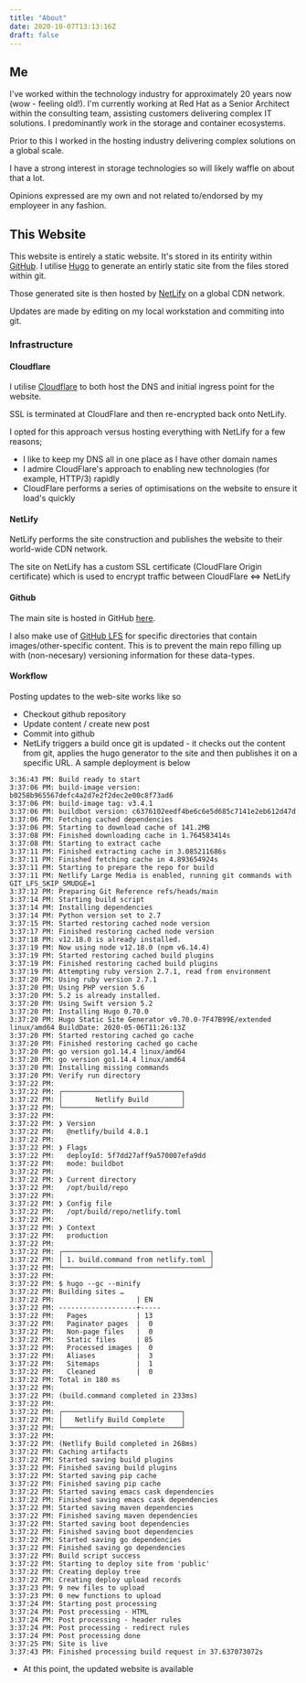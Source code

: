 ```yaml
---
title: "About"
date: 2020-10-07T13:13:16Z
draft: false
---
```


## Me

I've worked within the technology industry for approximately 20 years now (wow - feeling old!).  I'm currently working at Red Hat as a Senior Architect within the consulting team, assisting customers delivering complex IT solutions.  I predominantly work in the storage and container ecosystems.

Prior to this I worked in the hosting industry delivering complex solutions on a global scale.

I have a strong interest in storage technologies so will likely waffle on about that a lot.

Opinions expressed are my own and not related to/endorsed by my employeer in any fashion.

## This Website

This website is entirely a static website.  It's stored in its entirity within [GitHub](https://github.com/jameswilkins/blog). I utilise [Hugo](https://gohugo.io) to generate an entirly static site from the files stored within git.

Those generated site is then hosted by [NetLify](https://netlify.com) on a global CDN network.

Updates are made by editing on my local workstation and commiting into git.

### Infrastructure

#### Cloudflare

I utilise [Cloudflare](https://cloudflare.com) to both host the DNS and initial ingress point for the website.

SSL is terminated at CloudFlare and then re-encrypted back onto NetLify.

I opted for this approach versus hosting everything with NetLify for a few reasons;

* I like to keep my DNS all in one place as I have other domain names
* I admire CloudFlare's approach to enabling new technologies (for example, HTTP/3) rapidly
* CloudFlare performs a series of optimisations on the website to ensure it load's quickly

#### NetLify

NetLify performs the site construction and publishes the website to their world-wide CDN network.

The site on NetLify has a custom SSL certificate (CloudFlare Origin certificate) which is used to encrypt traffic between CloudFlare <=> NetLify

#### Github

The main site is hosted in GitHub [here](https://github.com/jameswilkins/blog).  

I also make use of [GitHub LFS](https://docs.github.com/en/free-pro-team@latest/github/managing-large-files/working-with-large-files) for specific directories that contain images/other-specific content.  This is to prevent the main repo filling up with (non-necesary) versioning information for these data-types.

#### Workflow

Posting updates to the web-site works like so

* Checkout github repository 
* Update content / create new post
* Commit into github
* NetLify triggers a build once git is updated - it checks out the content from git, applies the hugo generator to the site and then publishes it on a specific URL.  A sample deployment is below

```
3:36:43 PM: Build ready to start
3:37:06 PM: build-image version: b0258b965567defc4a2d7e2f2dec2e00c8f73ad6
3:37:06 PM: build-image tag: v3.4.1
3:37:06 PM: buildbot version: c6376102eedf4be6c6e5d685c7141e2eb612d47d
3:37:06 PM: Fetching cached dependencies
3:37:06 PM: Starting to download cache of 141.2MB
3:37:08 PM: Finished downloading cache in 1.764583414s
3:37:08 PM: Starting to extract cache
3:37:11 PM: Finished extracting cache in 3.085211686s
3:37:11 PM: Finished fetching cache in 4.893654924s
3:37:11 PM: Starting to prepare the repo for build
3:37:11 PM: Netlify Large Media is enabled, running git commands with GIT_LFS_SKIP_SMUDGE=1
3:37:12 PM: Preparing Git Reference refs/heads/main
3:37:14 PM: Starting build script
3:37:14 PM: Installing dependencies
3:37:14 PM: Python version set to 2.7
3:37:15 PM: Started restoring cached node version
3:37:17 PM: Finished restoring cached node version
3:37:18 PM: v12.18.0 is already installed.
3:37:19 PM: Now using node v12.18.0 (npm v6.14.4)
3:37:19 PM: Started restoring cached build plugins
3:37:19 PM: Finished restoring cached build plugins
3:37:19 PM: Attempting ruby version 2.7.1, read from environment
3:37:20 PM: Using ruby version 2.7.1
3:37:20 PM: Using PHP version 5.6
3:37:20 PM: 5.2 is already installed.
3:37:20 PM: Using Swift version 5.2
3:37:20 PM: Installing Hugo 0.70.0
3:37:20 PM: Hugo Static Site Generator v0.70.0-7F47B99E/extended linux/amd64 BuildDate: 2020-05-06T11:26:13Z
3:37:20 PM: Started restoring cached go cache
3:37:20 PM: Finished restoring cached go cache
3:37:20 PM: go version go1.14.4 linux/amd64
3:37:20 PM: go version go1.14.4 linux/amd64
3:37:20 PM: Installing missing commands
3:37:20 PM: Verify run directory
3:37:22 PM: ​
3:37:22 PM: ┌─────────────────────────────┐
3:37:22 PM: │        Netlify Build        │
3:37:22 PM: └─────────────────────────────┘
3:37:22 PM: ​
3:37:22 PM: ❯ Version
3:37:22 PM:   @netlify/build 4.8.1
3:37:22 PM: ​
3:37:22 PM: ❯ Flags
3:37:22 PM:   deployId: 5f7dd27aff9a570007efa9dd
3:37:22 PM:   mode: buildbot
3:37:22 PM: ​
3:37:22 PM: ❯ Current directory
3:37:22 PM:   /opt/build/repo
3:37:22 PM: ​
3:37:22 PM: ❯ Config file
3:37:22 PM:   /opt/build/repo/netlify.toml
3:37:22 PM: ​
3:37:22 PM: ❯ Context
3:37:22 PM:   production
3:37:22 PM: ​
3:37:22 PM: ┌────────────────────────────────────┐
3:37:22 PM: │ 1. build.command from netlify.toml │
3:37:22 PM: └────────────────────────────────────┘
3:37:22 PM: ​
3:37:22 PM: $ hugo --gc --minify
3:37:22 PM: Building sites …
3:37:22 PM:                    | EN
3:37:22 PM: -------------------+-----
3:37:22 PM:   Pages            | 13
3:37:22 PM:   Paginator pages  |  0
3:37:22 PM:   Non-page files   |  0
3:37:22 PM:   Static files     | 85
3:37:22 PM:   Processed images |  0
3:37:22 PM:   Aliases          |  3
3:37:22 PM:   Sitemaps         |  1
3:37:22 PM:   Cleaned          |  0
3:37:22 PM: Total in 180 ms
3:37:22 PM: ​
3:37:22 PM: (build.command completed in 233ms)
3:37:22 PM: ​
3:37:22 PM: ┌─────────────────────────────┐
3:37:22 PM: │   Netlify Build Complete    │
3:37:22 PM: └─────────────────────────────┘
3:37:22 PM: ​
3:37:22 PM: (Netlify Build completed in 268ms)
3:37:22 PM: Caching artifacts
3:37:22 PM: Started saving build plugins
3:37:22 PM: Finished saving build plugins
3:37:22 PM: Started saving pip cache
3:37:22 PM: Finished saving pip cache
3:37:22 PM: Started saving emacs cask dependencies
3:37:22 PM: Finished saving emacs cask dependencies
3:37:22 PM: Started saving maven dependencies
3:37:22 PM: Finished saving maven dependencies
3:37:22 PM: Started saving boot dependencies
3:37:22 PM: Finished saving boot dependencies
3:37:22 PM: Started saving go dependencies
3:37:22 PM: Finished saving go dependencies
3:37:22 PM: Build script success
3:37:22 PM: Starting to deploy site from 'public'
3:37:22 PM: Creating deploy tree 
3:37:22 PM: Creating deploy upload records
3:37:23 PM: 9 new files to upload
3:37:23 PM: 0 new functions to upload
3:37:24 PM: Starting post processing
3:37:24 PM: Post processing - HTML
3:37:24 PM: Post processing - header rules
3:37:24 PM: Post processing - redirect rules
3:37:24 PM: Post processing done
3:37:25 PM: Site is live
3:37:43 PM: Finished processing build request in 37.637073072s
```

* At this point, the updated website is available




